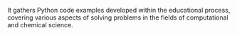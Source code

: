 It gathers Python code examples developed within the educational process, covering various aspects of solving problems in the fields of computational and chemical science.
